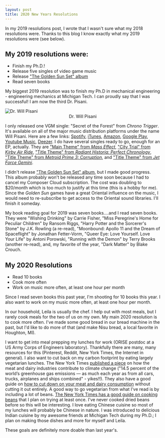 ```yaml
---
layout: post
title: 2020 New Years Resolutions
---
```


In my 2019 resolutions post, I wrote that I wasn't sure what my 2018 resolutions were. Thanks to this blog I know exactly what my 2019 resolutions were (see below).


## My 2019 resolutions were:
* Finish my Ph.D.!
* Release five singles of video game music
* Release ["The Golden Sun Set" album](../The-Golden-Sun-Set/)
* Read seven books

My biggest 2019 resolution was to finish my Ph.D in mechanical engineering - engineering mechanics at Michigan Tech. I can proudly say that I was successful! I am now the third Dr. Pisani.

<div class="w3-card-4">
   <img src="https://pisanifamily.info/will/Pictures/Will_Pisani_PhD.png" class="w3-round" alt="Dr. Will Pisani">
   <div class="w3-container" style="text-align:center;">
      Dr. Will Pisani
   </div>
</div>

I only released one VGM single: "Secret of the Forest" from *Chrono Trigger*. It's available on all of the major music distribution platforms under the name Will Pisani. Here are a few links:  <a href="https://open.spotify.com/album/0bH15SPk9Tb3G635lHKU1x">Spotify</a>, <a href="https://itunes.apple.com/us/album/secret-of-the-forest-from-chrono-trigger-single/1449309810?ign-mpt=uo%3D4">iTunes</a>, <a href="https://www.amazon.com/dp/B07MCMTFVP">Amazon</a>, <a href="https://play.google.com/store/music/album/Will_Pisani_Secret_of_the_Forest_From_Chrono_Trigg?id=Bg5ubanzwil5jfbgocbksu6mefi">Google Play</a>, <a href="https://music.youtube.com/watch?v=aZlAx71Sa9c&list=RDAMVMaZlAx71Sa9c">Youtube Music</a>, <a href="https://www.deezer.com/us/album/84145192?utm_source=deezer&utm_content=album-84145192&utm_term=0_1547263200&utm_medium=web">Deezer</a>. I do have several singles ready to go, enough for an EP, actually. They are ["Main Theme" from *Mass Effect*](https://soundcloud.com/willpisani/mass-effect-main-theme-v11), ["City Trial" from *Kirby Air Ride*](https://soundcloud.com/willpisani/kirby-air-ride-city-trial-v10), ["Title Theme" from *Radiant Historia: Perfect Chronology*](https://soundcloud.com/willpisani/radiant-historia-from-radiant-historia-perfect-chronology-v1), ["Title Theme" from *Metroid Prime 3: Corruption*](https://soundcloud.com/willpisani/metroid-prime-3-corruption-1), and ["Title Theme" from *Jet Force Gemini*](https://soundcloud.com/willpisani/title-theme-jet-force-gemini-v1).

I didn't release ["The Golden Sun Set" album](../The-Golden-Sun-Set/), but I made good progress. This album probably won't be released any time soon because I had to cancel my Composer Cloud subscription. The cost was doubling to $20/month which is too much to justify at this time (this is a hobby for me). Since the *Golden Sun* games have a great Oriental influence on the music, I would need to re-subscribe to get access to the Oriental sound libraries. I'll finish it someday. 
  
My book reading goal for 2019 was seven books....and I read seven books. They were "Wishing Drinking" by Carrie Fisher, "Miss Peregrine's Home for Peculiar Children" by Ransom Riggs, "Harry Potter and the Sorcerer's Stone" by J.K. Rowling (a re-read), "Moonbound: Apollo 11 and the Dream of Spaceflight" by Jonathan Fetter-Vorm, "Queer Eye: Love Yourself. Love Your Life" by Antoni Porowski, "Running with the Demon" by Terry Brooks (another re-read), and, my favorite of the year, "Dark Matter" by Blake Crouch.

## My 2020 Resolutions
* Read 10 books
* Cook more often
* Work on music more often, at least one hour per month

Since I read seven books this past year, I'm shooting for 10 books this year. I also want to work on my music more often, at least one hour per month. 

In our household, Leila is usually the chef. I help out with most meals, but I rarely cook meals for the two of us on my own. My main 2020 resolution is to cook more often. I've made some good bread in our bread machine in the past, but I'd like to do more of that (and make Nisu bread, a local favorite in Houghton, MI). 

I want to get into meal prepping my lunches for work (ORISE postdoc at a US Army Corps of Engineers laboratory). Thankfully there are many, many resources for this (Pinterest, Reddit, New York Times, the Internet in general). I also want to cut back on my carbon footprint by eating largely vegetarian lunches. The New York Times [published a piece](https://www.nytimes.com/interactive/2019/04/30/dining/climate-change-food-eating-habits.html) on how the meat and dairy industries contribute to climate change ("14.5 percent of the world’s greenhouse gas emissions — as much each year as from all cars, trucks, airplanes and ships combined" - yikes!!). They also have a good guide on [how to cut down on your meat and dairy consumption](https://www.nytimes.com/2019/12/31/dining/flexitarian-eating-less-meat.html?action=click&module=Editors%20Picks&pgtype=Homepage) without cutting it out entirely.  A good way to go vegetarian from what I've read is by including a lot of beans. [The New York Times has a good guide on cooking beans](https://cooking.nytimes.com/guides/21-how-to-cook-beans) that I plan on trying at least once. I've never cooked dried beans before so this will be interesting. I love eating Chinese cuisine so most of my lunches will probably be Chinese in nature. I was introduced to delicious Indian cuisine by my awesome friends at Michigan Tech during my Ph.D.; I plan on making those dishes and more for myself and Leila. 

These goals are definitely more doable than last year's.

